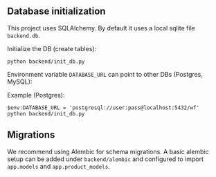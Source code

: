Database initialization
-----------------------

This project uses SQLAlchemy. By default it uses a local sqlite file `backend.db`.

Initialize the DB (create tables):

```pwsh
python backend/init_db.py
```

Environment variable `DATABASE_URL` can point to other DBs (Postgres, MySQL):

Example (Postgres):

```pwsh
$env:DATABASE_URL = 'postgresql://user:pass@localhost:5432/wf'
python backend/init_db.py
```

Migrations
----------
We recommend using Alembic for schema migrations. A basic alembic setup can be added under `backend/alembic` and configured to import `app.models` and `app.product_models`.
